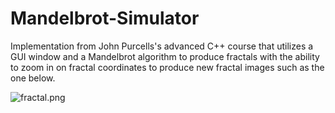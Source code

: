 # Mandelbrot-Simulator
Implementation from John Purcells's advanced C++ course that utilizes a GUI window and a Mandelbrot algorithm to produce fractals with the ability 
to zoom in on fractal coordinates to produce new fractal images such as the one below.


![fractal.png](https://postimg.cc/HV2x3G9z)
